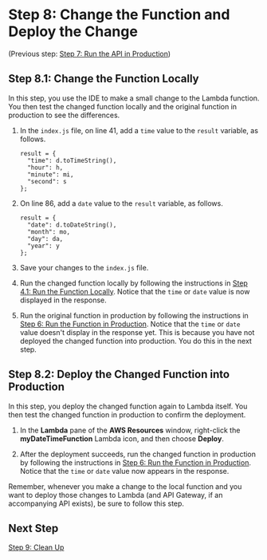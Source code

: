 # Step 8: Change the Function and Deploy the Change<a name="tutorial-lambda-change-and-deploy"></a>

\(Previous step: [Step 7: Run the API in Production](tutorial-lambda-run-deployed-api.md)\)

## Step 8\.1: Change the Function Locally<a name="tutorial-lambda-change-function"></a>

In this step, you use the IDE to make a small change to the Lambda function\. You then test the changed function locally and the original function in production to see the differences\.

1. In the `index.js` file, on line 41, add a `time` value to the `result` variable, as follows\.

   ```
   result = {
     "time": d.toTimeString(),
     "hour": h,
     "minute": mi,
     "second": s
   };
   ```

1. On line 86, add a `date` value to the `result` variable, as follows\.

   ```
   result = {
     "date": d.toDateString(),
     "month": mo,
     "day": da,
     "year": y
   };
   ```

1. Save your changes to the `index.js` file\.

1. Run the changed function locally by following the instructions in [Step 4\.1: Run the Function Locally](tutorial-lambda-run-or-debug-local-function.md#tutorial-lambda-run-local-function)\. Notice that the `time` or `date` value is now displayed in the response\.

1. Run the original function in production by following the instructions in [Step 6: Run the Function in Production](tutorial-lambda-run-deployed-function.md)\. Notice that the `time` or `date` value doesn't display in the response yet\. This is because you have not deployed the changed function into production\. You do this in the next step\.

## Step 8\.2: Deploy the Changed Function into Production<a name="tutorial-lambda-deploy-function"></a>

In this step, you deploy the changed function again to Lambda itself\. You then test the changed function in production to confirm the deployment\.

1. In the **Lambda** pane of the **AWS Resources** window, right\-click the **myDateTimeFunction** Lambda icon, and then choose **Deploy**\.

1. After the deployment succeeds, run the changed function in production by following the instructions in [Step 6: Run the Function in Production](tutorial-lambda-run-deployed-function.md)\. Notice that the `time` or `date` value now appears in the response\.

Remember, whenever you make a change to the local function and you want to deploy those changes to Lambda \(and API Gateway, if an accompanying API exists\), be sure to follow this step\.

## Next Step<a name="tutorial-lambda-change-and-deploy-next"></a>

[Step 9: Clean Up](tutorial-lambda-clean-up.md)